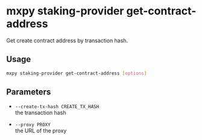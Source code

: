 # mxpy staking-provider get-contract-address

Get create contract address by transaction hash.

## Usage

```bash
mxpy staking-provider get-contract-address [options]
```

## Parameters

- `--create-tx-hash CREATE_TX_HASH`  
  the transaction hash

- `--proxy PROXY`  
  the URL of the proxy
